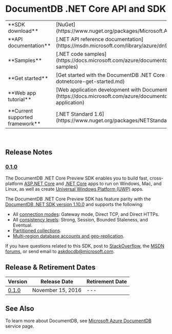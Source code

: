 # DocumentDB .NET Core API and SDK
<table>

<tr><td>**SDK download**</td><td>[NuGet](https://www.nuget.org/packages/Microsoft.Azure.DocumentDB.Core/)</td></tr>

<tr><td>**API documentation**</td><td>[.NET API reference documentation](https://msdn.microsoft.com/library/azure/dn948556.aspx)</td></tr>

<tr><td>**Samples**</td><td>[.NET code samples](https://docs.microsoft.com/azure/documentdb/documentdb-dotnet-samples)</td></tr>

<tr><td>**Get started**</td><td>[Get started with the DocumentDB .NET Core SDK](documentdb-dotnetcore-get-started.md)</td></tr>

<tr><td>**Web app tutorial**</td><td>[Web application development with DocumentDB](https://docs.microsoft.com/azure/documentdb/documentdb-dotnet-application)</td></tr>

<tr><td>**Current supported framework**</td><td>[.NET Standard 1.6](https://www.nuget.org/packages/NETStandard.Library)</td></tr>
</table></br>

## Release Notes

### <a name="0.1.0"/>[0.1.0](https://www.nuget.org/packages/Microsoft.Azure.DocumentDB.Core/0.1.0-preview)

The DocumentDB .NET Core Preview SDK enables you to build fast, cross-platform [ASP.NET Core](https://www.asp.net/core) and [.NET Core](https://www.microsoft.com/net/core#windows) apps to run on Windows, Mac, and Linux, as well as create [Universal Windows Platform (UWP)](https://www.visualstudio.com/vs/universal-windows-platform/) apps.

The DocumentDB .NET Core Preview SDK has feature parity with the [DocumentDB .NET SDK version 1.10.0](https://docs.microsoft.com/azure/documentdb/documentdb-sdk-dotnet#1.10.0) and supports the following:
* All [connection modes](https://docs.microsoft.com/azure/documentdb/documentdb-performance-tips#networking): Gateway mode, Direct TCP, and Direct HTTPs. 
* All [consistency levels](https://docs.microsoft.com/azure/documentdb/documentdb-consistency-levels): Strong, Session, Bounded Staleness, and Eventual.
* [Partitioned collections](https://docs.microsoft.com/azure/documentdb/documentdb-partition-data). 
* [Multi-region database accounts and geo-replication](https://docs.microsoft.com/azure/documentdb/documentdb-distribute-data-globally).

If you have questions related to this SDK, post to [StackOverflow](http://stackoverflow.com/questions/tagged/azure-documentdb), the [MSDN forums](http://go.microsoft.com/fwlink/?LinkId=631655), or send email to [askdocdb@microsoft.com](mailto:askdocdb@microsoft.com). 

## Release & Retirement Dates

| Version | Release Date | Retirement Date |
| --- | --- | --- |
| [0.1.0](#0.1.0) |November 15, 2016 |--- |

## See Also
To learn more about DocumentDB, see [Microsoft Azure DocumentDB](https://azure.microsoft.com/services/documentdb/) service page. 
